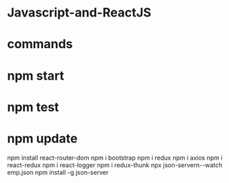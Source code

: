 # Javascript-and-ReactJS
# commands
# npm start
# npm test
# npm update
npm install react-router-dom
npm i bootstrap
npm i redux
npm i axios
npm i react-redux
npm i react-logger
npm i redux-thunk
npx json-servern--watch emp.json
npm install -g json-server
